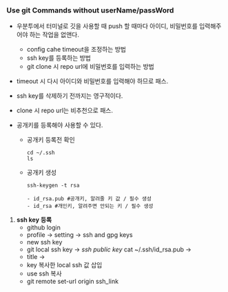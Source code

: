 ### Use git Commands without userName/passWord

- 우분투에서 터미널로 깃을 사용할 때 push 할 때마다 아이디, 비밀번호를 입력해주어야 하는 작업을 없앤다. 
  - config cahe timeout을 조정하는 방법
  - ssh key를 등록하는 방법
  - git clone 시 repo url에 비밀번호를 입력하는 방법
- timeout 시 다시 아이디와 비밀번호를 입력해야 하므로 패스.
- ssh key를 삭제하기 전까지는 영구적이다.
- clone 시 repo url는 비추천으로 패스.



- 공개키를 등록해야 사용할 수 있다.

  - 공개키 등록전 확인

    ```shell
    cd ~/.ssh
    ls
    ```

  - 공개키 생성

    ```shell
    ssh-keygen -t rsa
    
    - id_rsa.pub #공개키, 알려줄 키 값 / 필수 생성
    - id_rsa #개인키, 알려주면 안되는 키 / 필수 생성
    
    ```

  

1. **ssh key 등록**
   - github login
   - profile -> setting -> ssh and gpg keys
   - new ssh key 
   - git local ssh key -> _ssh public key_ cat ~/.ssh/id_rsa.pub -> 
   - title ->
   - key 복사한 local ssh 값 삽입
   - use ssh 복사 
   - git remote set-url origin ssh_link

